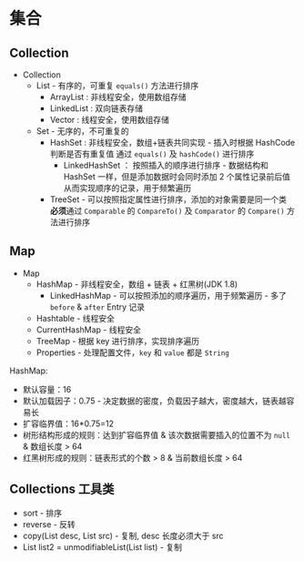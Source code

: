 # 集合

## Collection

- Collection
  - List - 有序的，可重复
    `equals()` 方法进行排序
    - ArrayList : 非线程安全，使用数组存储
    - LinkedList : 双向链表存储
    - Vector : 线程安全，使用数组存储
  - Set - 无序的，不可重复的
    - HashSet : 非线程安全，数组+链表共同实现 - 插入时根据 HashCode 判断是否有重复值
      通过 `equals()` 及 `hashCode()` 进行排序
      - LinkedHashSet ： 按照插入的顺序进行排序 - 数据结构和 HashSet 一样，但是添加数据时会同时添加 2 个属性记录前后值从而实现顺序的记录，用于频繁遍历
    - TreeSet - 可以按照指定属性进行排序，添加的对象需要是同一个类
      **必须**通过 `Comparable` 的 `CompareTo()` 及 `Comparator` 的 `Compare()` 方法进行排序

## Map

- Map
  - HashMap - 非线程安全，数组 + 链表 + 红黑树(JDK 1.8)
    - LinkedHashMap - 可以按照添加的顺序遍历，用于频繁遍历 - 多了 `before` & `after` Entry 记录
  - Hashtable - 线程安全
  - CurrentHashMap - 线程安全
  - TreeMap - 根据 key 进行排序，实现排序遍历
  - Properties - 处理配置文件，`key` 和 `value` 都是 `String`

HashMap:

- 默认容量：16
- 默认加载因子：0.75 - 决定数据的密度，负载因子越大，密度越大，链表越容易长
- 扩容临界值：16\*0.75=12
- 树形结构形成的规则：达到扩容临界值 & 该次数据需要插入的位置不为 `null` & 数组长度 > 64
- 红黑树形成的规则：链表形式的个数 > 8 & 当前数组长度 > 64

## Collections 工具类

- sort - 排序
- reverse - 反转
- copy(List desc, List src) - 复制, desc 长度必须大于 src
- List list2 = unmodifiableList(List list) - 复制
